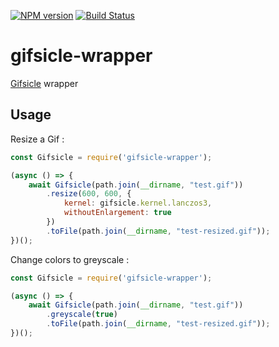 [![NPM version](https://badge.fury.io/js/gifsicle-wrapper.svg)](http://badge.fury.io/js/gifsicle-wrapper)
[![Build Status](https://travis-ci.org/lesjoursfr/gifsicle-wrapper.svg?branch=master)](https://travis-ci.org/lesjoursfr/gifsicle-wrapper)

gifsicle-wrapper
================
[Gifsicle](https://www.lcdf.org/gifsicle/) wrapper



## Usage

Resize a Gif :

```javascript
const Gifsicle = require('gifsicle-wrapper');

(async () => {
	await Gifsicle(path.join(__dirname, "test.gif"))
		.resize(600, 600, {
			kernel: gifsicle.kernel.lanczos3,
			withoutEnlargement: true
		})
		.toFile(path.join(__dirname, "test-resized.gif"));
})();
```

Change colors to greyscale :

```javascript
const Gifsicle = require('gifsicle-wrapper');

(async () => {
	await Gifsicle(path.join(__dirname, "test.gif"))
		.greyscale(true)
		.toFile(path.join(__dirname, "test-resized.gif"));
})();
```